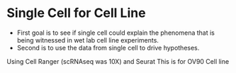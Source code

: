 # Single Cell for Cell Line 
- First goal is to see if single cell could explain the phenomena that is being witnessed in wet lab cell line experiments. 
- Second is to use the data from single cell to drive hypotheses. 

Using Cell Ranger (scRNAseq was 10X) and Seurat
This is for OV90 Cell line
